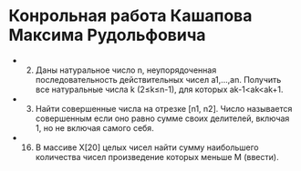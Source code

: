 # Конрольная работа Кашапова Максима Рудольфовича
* 2)	Даны натуральное число n, неупорядоченная последовательность действительных чисел a1,…,an. Получить все натуральные числа k  (2≤k≤n-1), для которых ak-1<ak<ak+1.
* 3)	Найти совершенные числа на отрезке [n1, n2]. Число называется совершенным если оно равно сумме своих делителей, включая 1, но не включая самого себя.
* 16)	 В массиве X[20] целых чисел найти сумму наибольшего количества чисел произведение которых меньше M (ввести).


